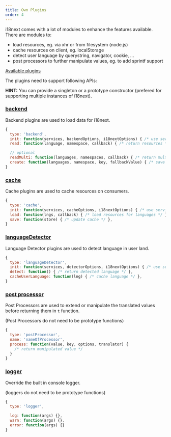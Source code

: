 ```yaml
---
title: Own Plugins
order: 4
---
```


i18next comes with a lot of modules to enhance the features available. There are modules to:

- load resources, eg. via xhr or from filesystem (node.js)
- cache resources on client, eg. localStorage
- detect user language by querystring, navigator, cookie, ...
- post processors to further manipulate values, eg. to add sprintf support

[Available plugins](ecosystem/#plugins)

The plugins need to support following APIs:

**HINT:** You can provide a singleton or a prototype constructor (prefered for supporting multiple instances of i18next).

<a name="backend"></a>
### [backend](#backend)

Backend plugins are used to load data for i18next.

```js
{
  type: 'backend',
  init: function(services, backendOptions, i18nextOptions) { /* use services and options */ },
  read: function(language, namespace, callback) { /* return resources */ },

  // optional
  readMulti: function(languages, namespaces, callback) { /* return multiple resources - usefull eg. for bundling loading in one xhr request */ },
  create: function(languages, namespace, key, fallbackValue) { /* save the missing translation */ }
}
```

<a name="cache"></a>
### [cache](#cache)

Cache plugins are used to cache resources on consumers.

```js
{
  type: 'cache',
  init: function(services, cacheOptions, i18nextOptions) { /* use services and options */ },
  load: function(lngs, callback) { /* load resources for languages */ },
  save: function(store) { /* update cache */ },
}
```

<a name="languageDetector"></a>
### [languageDetector](#languagedetector)

Language Detector plugins are used to detect language in user land.

```js
{
  type: 'languageDetector',
  init: function(services, detectorOptions, i18nextOptions) { /* use services and options */ },
  detect: function() { /* return detected language */ },
  cacheUserLanguage: function(lng) { /* cache language */ },
}
```

<a name="postprocessor"></a>
### [post processor](#postprocessor)

Post Processors are used to extend or manipulate the translated values before returning them in `t` function.

(Post Processors do not need to be prototype functions)

```js
{
  type: 'postProcessor',
  name: 'nameOfProcessor',
  process: function(value, key, options, translator) {
    /* return manipulated value */
  }
}
```

<a name="logger"></a>
### [logger](#logger)

Override the built in console logger.

(loggers do not need to be prototype functions)

```js
{
  type: 'logger',

  log: function(args) {},
  warn: function(args) {},
  error: function(args) {}
}
```
